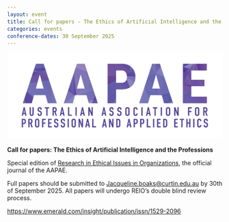 ```yaml
---
layout: event
title: Call for papers - The Ethics of Artificial Intelligence and the Professions
categories: events
conference-dates: 30 September 2025
---
```


<img src="/media/aapae-logo.png" alt="Ethical Futures for People and Planet 2025" />

**Call for papers: The Ethics of Artificial Intelligence and the Professions**

Special edition of [Research in Ethical Issues in Organizations](https://www.emerald.com/insight/publication/issn/1529-2096), the official journal of the AAPAE.

Full papers should be submitted to [Jacqueline.boaks@curtin.edu.au](#) by 30th of September 2025.  All papers will undergo REIO’s double blind review process.

https://www.emerald.com/insight/publication/issn/1529-2096
